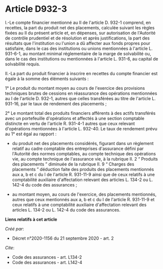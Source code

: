 # Article D932-3

I.-Le compte financier mentionné au II de l'article D. 932-1 comprend, en recettes, la part du produit net des placements,
calculée suivant les règles fixées au II du présent article et, en dépenses, sur autorisation de l'Autorité de contrôle
prudentiel et de résolution et après justifications, la part des résultats que l'institution ou l'union a dû affecter aux
fonds propres pour satisfaire, dans le cas des institutions ou unions mentionnées à l'article L. 931-6-1, au montant minimal
réglementaire de la marge de solvabilité ou, dans le cas des institutions ou mentionnées à l'article L. 931-6, au capital de
solvabilité requis.

II.-La part du produit financier à inscrire en recettes du compte financier est égale à la somme des éléments suivants :

1° Le produit du montant moyen au cours de l'exercice des provisions techniques brutes de cessions en réassurance des
opérations mentionnées au I de l'article D. 932-1, autres que celles transférées au titre de l'article L. 931-16, par le taux
de rendement des placements ;

2° Le montant total des produits financiers afférents à des actifs transférés avec un portefeuille d'opérations et affectés à
une section comptable distincte en vertu de l'article R. 931-4-1 autres que ceux relevant d'opérations mentionnées à
l'article L. 932-40. Le taux de rendement prévu au 1° est égal au rapport :

- du produit net des placements considérés, figurant dans un règlement relatif au cadre comptable des entreprises d'assurance
défini par l'Autorité des normes comptables, au compte technique des opérations vie, au compte technique de l'assurance vie,
à la rubrique II. 2 “ Produits des placements ” diminuée de la rubrique II. 9 “ Charges des placements ” déduction faite des
produits des placements mentionnés aux a, b et c du I de l'article R. 931-11-9 ainsi que de ceux relatifs à une comptabilité
auxiliaire d'affectation relevant des articles L. 134-2 ou L. 142-4 du code des assurances ;

- au montant moyen, au cours de l'exercice, des placements mentionnés, autres que ceux mentionnés aux a, b et c du I de
l'article R. 931-11-9 et ceux relatifs à une comptabilité auxiliaire d'affectation relevant des articles L. 134-2 ou L. 142-4
du code des assurances.

**Liens relatifs à cet article**

_Créé par_:

  - Décret n°2020-1156 du 21 septembre 2020 - art. 2

_Cite_:

  - Code des assurances - art. L134-2
  - Code des assurances - art. L142-4
